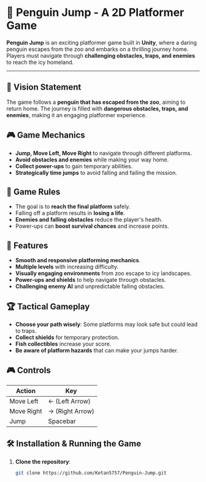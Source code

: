 # 🐧  Penguin Jump - A 2D Platformer Game

**Penguin Jump** is an exciting platformer game built in **Unity**, where a daring penguin escapes from the zoo and embarks on a thrilling journey home. Players must navigate through **challenging obstacles, traps, and enemies** to reach the icy homeland.

---

## 🎯 Vision Statement
The game follows a **penguin that has escaped from the zoo**, aiming to return home. The journey is filled with **dangerous obstacles, traps, and enemies**, making it an engaging platformer experience.

## 🎮 Game Mechanics
- **Jump, Move Left, Move Right** to navigate through different platforms.
- **Avoid obstacles and enemies** while making your way home.
- **Collect power-ups** to gain temporary abilities.
- **Strategically time jumps** to avoid falling and failing the mission.

## 📜 Game Rules
- The goal is to **reach the final platform** safely.
- Falling off a platform results in **losing a life**.
- **Enemies and falling obstacles** reduce the player's health.
- Power-ups can **boost survival chances** and increase points.

## 🚀 Features
- **Smooth and responsive platforming mechanics**.
- **Multiple levels** with increasing difficulty.
- **Visually engaging environments** from zoo escape to icy landscapes.
- **Power-ups and shields** to help navigate through obstacles.
- **Challenging enemy AI** and unpredictable falling obstacles.

## 🏆 Tactical Gameplay
- **Choose your path wisely**: Some platforms may look safe but could lead to traps.
- **Collect shields** for temporary protection.
- **Fish collectibles** increase your score.
- **Be aware of platform hazards** that can make your jumps harder.

## 🎮 Controls
| Action | Key |
|--------|-----|
| Move Left | ← (Left Arrow) |
| Move Right | → (Right Arrow) |
| Jump | Spacebar |

## 🛠 Installation & Running the Game
1. **Clone the repository**:
   ```bash
   git clone https://github.com/Ketan5757/Penguin-Jump.git
